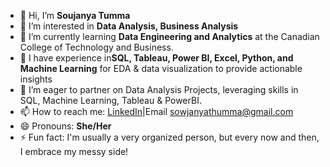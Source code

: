 - 👋 Hi, I’m **Soujanya Tumma**
- 👀 I’m interested in **Data Analysis, Business Analysis**
- 🌱 I’m currently learning **Data Engineering and Analytics** at the Canadian College of Technology and Business.
- 💼 I have experience in**SQL, Tableau, Power BI, Excel, Python, and Machine Learning** for EDA & data visualization to provide actionable insights
- 💞️ I’m eager to partner on Data Analysis Projects, leveraging skills in SQL, Machine Learning, Tableau & PowerBI.
- 📫 How to reach me: [LinkedIn](https://www.linkedin.com/in/soujanyatumma/)|Email sowjanyathumma@gmail.com
- 😄 Pronouns: **She/Her**
- ⚡ Fun fact: I'm usually a very organized person, but every now and then, I embrace my messy side!






